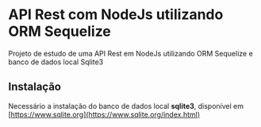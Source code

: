 # API Rest com NodeJs utilizando ORM Sequelize
Projeto de estudo de uma API Rest em NodeJs utilizando ORM Sequelize e banco de dados local Sqlite3

## Instalação
Necessário a instalação do banco de dados local **sqlite3**, disponível em [https://www.sqlite.org](https://www.sqlite.org/index.html)

